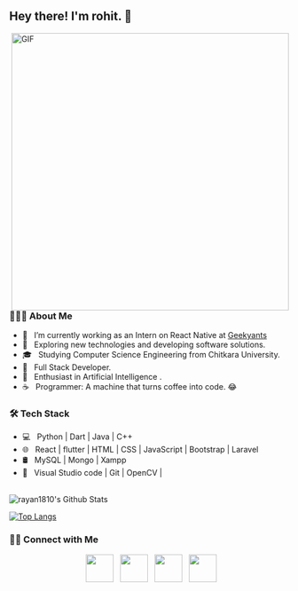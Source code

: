 <h2> Hey there! I'm rohit. 🤗</h2>
<img align="right" alt="GIF" src="https://i2.wp.com/allhtaccess.info/wp-content/uploads/2018/03/programming.gif?fit=1281%2C716&ssl=1" width="500"/>

<h3> 👨🏻‍💻 About Me </h3>

- 🔭 &nbsp; I’m currently working as an Intern on React Native at [Geekyants](https://geekyants.com)
- 🤔 &nbsp; Exploring new technologies and developing software solutions.
- 🎓 &nbsp; Studying Computer Science Engineering from Chitkara University.
- 💼 &nbsp; Full Stack Developer.
- 🌱 &nbsp; Enthusiast in Artificial Intelligence .
- ☕ &nbsp; Programmer: A machine that turns coffee into code. 😂

<h3>🛠 Tech Stack</h3>

- 💻 &nbsp; Python | Dart | Java | C++ 
- 🌐 &nbsp; React | flutter | HTML | CSS | JavaScript | Bootstrap | Laravel
- 🛢 &nbsp; MySQL | Mongo | Xampp
- 🔧 &nbsp; Visual Studio code | Git | OpenCV | 

<br>

<img align="center" src="https://github-readme-stats.vercel.app/api?username=rayan1810&include_all_commits=true&count_private=true&show_icons=true&line_height=20&title_color=7A7ADB&icon_color=2234AE&text_color=D3D3D3&bg_color=0,000000,130F40" alt="rayan1810's Github Stats">

</br>

[![Top Langs](https://github-readme-stats.vercel.app/api/top-langs/?username=rayan1810&layout=compact&text_color=daf7dc&bg_color=151515)](https://github.com/rayan1810/github-readme-stats)


<h3> 🤝🏻 Connect with Me </h3>

<p align="center">
&nbsp; <a href="https://twitter.com/rohitistweet" target="_blank" rel="noopener noreferrer"><img src="https://img.icons8.com/plasticine/100/000000/twitter.png" width="50" /></a>  
&nbsp; <a href="https://www.instagram.com/ro.hit.si.ngh/" target="_blank" rel="noopener noreferrer"><img src="https://img.icons8.com/plasticine/100/000000/instagram-new.png" width="50" /></a>  
&nbsp; <a href="https://www.linkedin.com/in/rayan1810/" target="_blank" rel="noopener noreferrer"><img src="https://img.icons8.com/plasticine/100/000000/linkedin.png" width="50" /></a>
&nbsp; <a href="mailto:rohit99.ind@gmail.com" target="_blank" rel="noopener noreferrer"><img src="https://img.icons8.com/plasticine/100/000000/gmail.png"  width="50" /></a>
</p>
